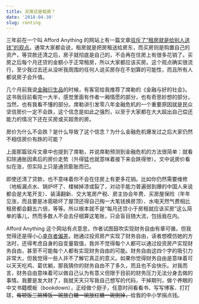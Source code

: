 ```yaml
---
title: 买房还是租房？
date: '2018-04-30'
slug: renting
---
```


三年前在一个叫 Afford Anything 的网站上有一篇文章[驳斥了“租房就是给别人送钱”的观点](https://affordanything.com/is-renting-better-than-buying-should-i-rent-or-buy/)。通常大家都会说，租房就是把房租送给房东，而买房则是购置自己的资产，等贷款还清之后，房子就彻底是自己的，不会再在住房上有很多花销了。买房之后每个月还贷的金额小于正常租房，所以大家都应该买房。这个观点确实很流行，至少我过去还从没听我周围的任何人说买房存在不划算的可能性，而且所有人都说房子会升值。

几个月前我说[金融衍生品](/cn/2018/01/derivatives/)的时候，有客官给我推荐了席勒的《金融与好的社会》。这书我目前看完一大半，感觉里面有作者一厢情愿的部分，也有奇思妙想的部分，当然，也有我看不懂的部分。席勒讲引发零八年金融危机的一个重要原因就是民众坚信房价一定不会跌，这个信念是如此之强烈，以至于大家都在大大超出自己偿还能力的情况下还在买房或买超贵的房。

房价为什么不会跌？是什么导致了这个信念？为什么金融危机爆发过之后大家仍然不相信房价有跌的可能？

上面那篇驳斥文章中也提到了席勒，并说席勒预测到金融危机的方法很简单：就看扣除通胀因素后的房价走势（升得猛也就意味着接下来会跌得惨）。文中说房价看似在涨，但实际上只是通货膨胀而已。

即使还清了贷款，也不意味着你不会在住房上有更多花销。比如你仍然需要维修（地板漏点水、锅炉坏了、楼梯掉漆或裂了，对动手能力普遍弱到爆的中国人来说都会是大笔开支）、装潢翻新、交大笔房产税、房主协会年费、买房屋保险（年年见涨，而且要是冰雹砸坏了屋顶还得自己掏一大笔钱换房顶）、水电天然气费相比租房都会翻五六倍，等等。所以根本就不是“每月还贷小于房租就应该买房”这么简单的事儿，然而多数人不会去仔细算这笔账，只会盲目随大流，包括我在内。

Afford Anything 这个网站有点意思，作者试图鼓吹实现财务自由有章可循，但我觉得还是得小心[幸存者偏差](/cn/2017/04/survivorship-bias/)。她通过投资房产实现了财务自由，读者想模仿她的方法时，还得考虑自身的自变量取值，我并不觉得每个人都可以通过投资房产实现财务自由，甚至不可能每个人都有实现财务自由的可能。财务自由这四个字的吸引力非常大，但我觉得一些人并不了解它真正的意义。如果你觉得财务自由是意味着可以天天吃鸡、葛优躺，那我猜你的财务自由不了多久，而且也不会快乐。对我而言，财务自由意味着可以做自己认为有意义但限于目前的财务压力无法分身去做的事情。我要是发大财了，我就天天只写我自己想写的代码，干掉期刊，做个养眼的中文书籍模板（bookdown），正经做个厨子，任意时间看看书、写写博客、打打球，~~每顿饭三碗稀饭一碗放白糖一碗放红糖一碗倒掉，~~给我的中小学捐点钱。
